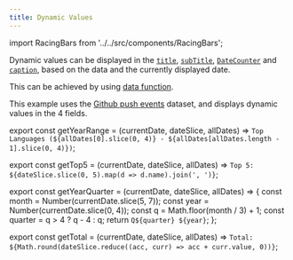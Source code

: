 ```yaml
---
title: Dynamic Values
---
```


import RacingBars from '../../src/components/RacingBars';

Dynamic values can be displayed in the [`title`](../documentation/options.md#title), [`subTitle`](../documentation/options.md#subtitle), [`DateCounter`](../documentation/options.md#datecounter) and [`caption`](../documentation/options.md#caption),
based on the data and the currently displayed date.

This can be achieved by using [data function](../documentation/options.md#data-function).

This example uses the [Github push events](../sample-datasets#github-push-events) dataset, and displays dynamic values in the 4 fields.

export const getYearRange = (currentDate, dateSlice, allDates) =>
`Top Languages (${allDates[0].slice(0, 4)} - ${allDates[allDates.length - 1].slice(0, 4)})`;

export const getTop5 = (currentDate, dateSlice, allDates) =>
`Top 5: ${dateSlice.slice(0, 5).map(d => d.name).join(', ')}`;

export const getYearQuarter = (currentDate, dateSlice, allDates) => {
const month = Number(currentDate.slice(5, 7));
const year = Number(currentDate.slice(0, 4));
const q = Math.floor(month / 3) + 1;
const quarter = q > 4 ? q - 4 : q;
return `Q${quarter} ${year}`;
};

export const getTotal = (currentDate, dateSlice, allDates) =>
`Total: ${Math.round(dateSlice.reduce((acc, curr) => acc + curr.value, 0))}`;

<div className="gallery">
  <RacingBars
    dataUrl="/data/gh-push.csv"
    dataType="csv"
    title={getYearRange}
    subTitle={getTop5}
    dateCounter={getYearQuarter}
    caption={getTotal}
  />
</div>
